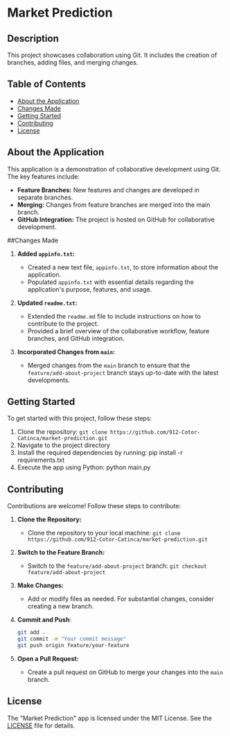 
# Market Prediction

## Description
This project showcases collaboration using Git. It includes the creation of branches, adding files, and merging changes.

## Table of Contents
- [About the Application](#about-the-application)
- [Changes Made](#changes-made)
- [Getting Started](#getting-started)
- [Contributing](#contributing)
- [License](#license)

## About the Application

This application is a demonstration of collaborative development using Git. The key features include:

- **Feature Branches:** New features and changes are developed in separate branches.
- **Merging:** Changes from feature branches are merged into the main branch.
- **GitHub Integration:** The project is hosted on GitHub for collaborative development.


##Changes Made

1. **Added `appinfo.txt`:**
   - Created a new text file, `appinfo.txt`, to store information about the application.
   - Populated `appinfo.txt` with essential details regarding the application's purpose, features, and usage.

2. **Updated `readme.txt`:**
   - Extended the `readme.md` file to include instructions on how to contribute to the project.
   - Provided a brief overview of the collaborative workflow, feature branches, and GitHub integration.

3. **Incorporated Changes from `main`:**
   - Merged changes from the `main` branch to ensure that the `feature/add-about-project` branch stays up-to-date with the latest developments.


## Getting Started

To get started with this project, follow these steps:

1. Clone the repository: `git clone https://github.com/912-Cotor-Catinca/market-prediction.git`
2. Navigate to the project directory
3. Install the required dependencies by running: pip install -r requirements.txt
4. Execute the app using Python: python main.py

## Contributing

Contributions are welcome! Follow these steps to contribute:

1. **Clone the Repository:**
   - Clone the repository to your local machine: `git clone https://github.com/912-Cotor-Catinca/market-prediction.git`

2. **Switch to the Feature Branch:**
   - Switch to the `feature/add-about-project` branch: `git checkout feature/add-about-project`

3. **Make Changes:**
   - Add or modify files as needed. For substantial changes, consider creating a new branch.

4. **Commit and Push**:
   ```bash
   git add .
   git commit -m "Your commit message"
   git push origin feature/your-feature
   
5. **Open a Pull Request:**
   - Create a pull request on GitHub to merge your changes into the `main` branch.


## License
The "Market Prediction" app is licensed under the MIT License. See the [LICENSE](link-to-license-file) file for details.
